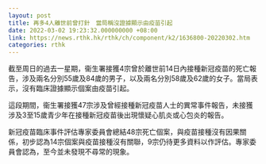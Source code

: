 ```yaml
---
layout: post
title: 再多4人離世前曾打針　當局稱沒證據顯示由疫苗引起
date: 2022-03-02 19:23:32.000000000 +08:00
link: https://news.rthk.hk/rthk/ch/component/k2/1636800-20220302.htm
categories: rthk
---
```


截至周日的過去一星期，衞生署接獲4宗曾於離世前14日內接種新冠疫苗的死亡報告，涉及兩名分別55歲及84歲的男子，以及兩名分別58歲及62歲的女子。當局表示，沒有臨床證據顯示個案由疫苗引起。

這段期間，衞生署接獲47宗涉及曾經接種新冠疫苗人士的異常事件報告，未接獲涉及3至15歲青少年在接種新冠疫苗後出現懷疑心肌炎或心包炎的報告。

新冠疫苗臨床事件評估專家委員會總結48宗死亡個案，與疫苗接種沒有因果關係，初步認為14宗個案與疫苗接種沒有關聯，9宗仍待更多資料以作評估。專家委員會認為，至今並未發現不尋常的現象。
